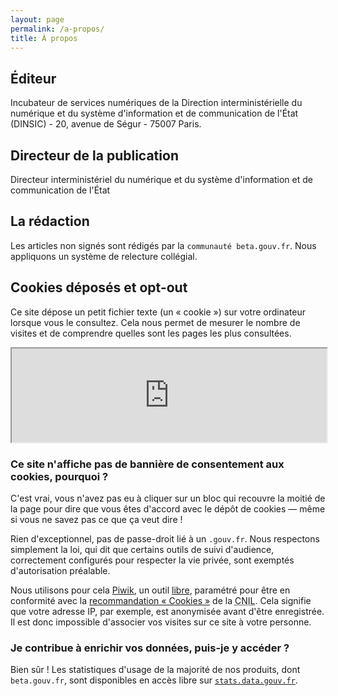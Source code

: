 ```yaml
---
layout: page
permalink: /a-propos/
title: À propos
---
```

## Éditeur
Incubateur de services numériques de la Direction interministérielle du numérique et du système d'information et de communication de l'État (DINSIC) - 20, avenue de Ségur - 75007 Paris.

## Directeur de la publication
Directeur interministériel du numérique et du système d'information et de communication de l'État

## La rédaction
Les articles non signés sont rédigés par la `communauté beta.gouv.fr`. Nous appliquons un système de relecture collégial.

## Cookies déposés et opt-out

Ce site dépose un petit fichier texte (un « cookie ») sur votre ordinateur lorsque vous le consultez. Cela nous permet de mesurer le nombre de visites et de comprendre quelles sont les pages les plus consultées.

<iframe width="100%" class="optout ui raised segment" src="https://stats.data.gouv.fr/index.php?module=CoreAdminHome&action=optOut&language=fr"></iframe>

### Ce site n'affiche pas de bannière de consentement aux cookies, pourquoi ?

C'est vrai, vous n'avez pas eu à cliquer sur un bloc qui recouvre la moitié de la page pour dire que vous êtes d'accord avec le dépôt de cookies — même si vous ne savez pas ce que ça veut dire !

Rien d'exceptionnel, pas de passe-droit lié à un `.gouv.fr`. Nous respectons simplement la loi, qui dit que certains outils de suivi d'audience, correctement configurés pour respecter la vie privée, sont exemptés d'autorisation préalable.

Nous utilisons pour cela [Piwik](https://www.piwik.org), un outil [libre](https://piwik.org/free-software/), paramétré pour être en conformité avec la [recommandation « Cookies »](https://www.cnil.fr/fr/solutions-pour-la-mesure-daudience) de la <abbr title="Commission Nationale de l'Informatique et des Libertés">CNIL</abbr>. Cela signifie que votre adresse IP, par exemple, est anonymisée avant d'être enregistrée. Il est donc impossible d'associer vos visites sur ce site à votre personne.


### Je contribue à enrichir vos données, puis-je y accéder ?

Bien sûr ! Les statistiques d'usage de la majorité de nos produits, dont `beta.gouv.fr`, sont disponibles en accès libre sur [`stats.data.gouv.fr`](https://stats.data.gouv.fr/index.php?module=CoreHome&action=index&idSite=21&period=range&date=previous30#?module=VisitsSummary&action=index&idSite=21&period=range&date=previous30).
